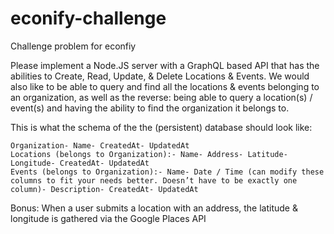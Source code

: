 # econify-challenge
Challenge problem for econfiy

Please implement a Node.JS server with a GraphQL based API that has the abilities to Create, Read, Update, & Delete Locations & Events. We would also like to be able to query and find all the locations & events belonging to an organization, as well as the reverse: being able to query a location(s) / event(s) and having the ability to find the organization it belongs to.

This is what the schema of the the (persistent) database should look like:

    Organization- Name- CreatedAt- UpdatedAt
    Locations (belongs to Organization):- Name- Address- Latitude- Longitude- CreatedAt- UpdatedAt
    Events (belongs to Organization):- Name- Date / Time (can modify these columns to fit your needs better. Doesn’t have to be exactly one column)- Description- CreatedAt- UpdatedAt

Bonus: When a user submits a location with an address, the latitude & longitude is gathered via the Google Places API

